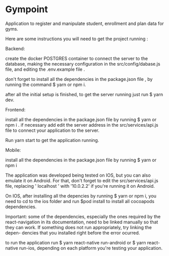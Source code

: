 # Gympoint
Application to register and manipulate student, enrollment and plan data for gyms.

Here are some instructions you will need to get the project running :

Backend:

create the docker POSTGRES container to connect the server to the database, making the necessary configuration in the 
src/config/dabase.js file, and editing the .env.example file . 

don't forget to install all the dependencies in the package.json file , by running the command $ yarn or npm i.

after all the initial setup is finished, to get the server running just run $ yarn dev.

Frontend:

install all the dependencies in the package.json file by running $ yarn or npm i .
if necessary add edit the server address in the  src/services/api.js file to connect your application to the server.

Run yarn start to get the application running.

Mobile:

install all the dependencies in the package.json file by running $ yarn or npm i

The application was developed being tested on IOS, but you can also emulate it on Android. For that, don't forget
to edit the src/services/api.js file, replacing ' localhost ' with '10.0.2.2' if you're running it on Android.

On IOS, after installing all the depencies by running $ yarn or npm i, you need to cd to the ios folder and
run $pod install to install all cocoapods dependencies.

Important: some of the dependencies, especially the ones required by the react-navigation in its documentation,
need to be linked manually so that they can work. If something does not run appropriately, try linking the depen-
dencies that you installed right before the error ocurred. 

to run the application run $ yarn react-native run-android or $ yarn react-native run-ios, depending on each
platform you're testing your application.
